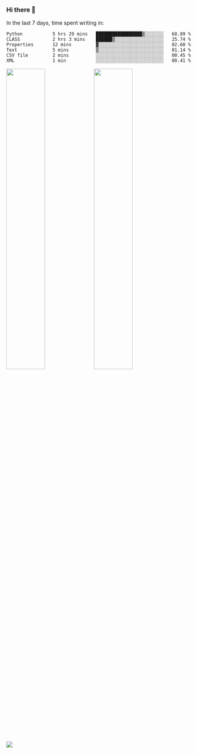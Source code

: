 ### Hi there 👋

In the last 7 days, time spent writing in:

<!--START_SECTION:waka-->

```text
Python           5 hrs 29 mins   █████████████████▒░░░░░░░   68.89 %
CLASS            2 hrs 3 mins    ██████▒░░░░░░░░░░░░░░░░░░   25.74 %
Properties       12 mins         ▓░░░░░░░░░░░░░░░░░░░░░░░░   02.60 %
Text             5 mins          ▒░░░░░░░░░░░░░░░░░░░░░░░░   01.14 %
CSV file         2 mins          ░░░░░░░░░░░░░░░░░░░░░░░░░   00.45 %
XML              1 min           ░░░░░░░░░░░░░░░░░░░░░░░░░   00.41 %
```

<!--END_SECTION:waka-->

<img src="https://wakatime.com/share/@jimtje/5d0c92de-08f8-4a72-8f2f-6a9693d1e318.svg" width=45% height=45%> <img src="https://wakatime.com/share/@jimtje/501498ae-bda5-4da7-a89d-b40bcdd5556d.svg" width=45% height=45%>

![](https://hit.yhype.me/github/profile?user_id=43537315)
